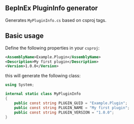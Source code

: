 ## BepInEx PluginInfo generator

Generates `MyPluginInfo.cs` based on csproj tags.

## Basic usage

Define the following properties in your `csproj`:

```xml
<AssemblyName>Example.Plugin</AssemblyName>
<Description>My first plugin</Description>
<Version>1.0.0</Version>
```

this will generate the following class:

```cs
using System;

internal static class MyPluginInfo
{
    public const string PLUGIN_GUID = "Example.Plugin";
    public const string PLUGIN_NAME = "My first plugin";
    public const string PLUGIN_VERSION = "1.0.0";
}
```